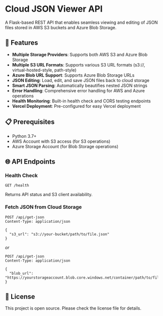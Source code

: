 # Cloud JSON Viewer API

A Flask-based REST API that enables seamless viewing and editing of JSON files stored in AWS S3 buckets and Azure Blob Storage.

## 🚀 Features


- **Multiple Storage Providers**: Supports both AWS S3 and Azure Blob Storage
- **Multiple S3 URL Formats**: Supports various S3 URL formats (s3://, virtual-hosted-style, path-style)
- **Azure Blob URL Support**: Supports Azure Blob Storage URLs
- **JSON Editing**: Load, edit, and save JSON files back to cloud storage
- **Smart JSON Parsing**: Automatically beautifies nested JSON strings
- **Error Handling**: Comprehensive error handling for AWS and Azure operations
- **Health Monitoring**: Built-in health check and CORS testing endpoints
- **Vercel Deployment**: Pre-configured for easy Vercel deployment

## 📋 Prerequisites

- Python 3.7+
- AWS Account with S3 access (for S3 operations)
- Azure Storage Account (for Blob Storage operations)


## 🌐 API Endpoints

### Health Check
```http
GET /health
```
Returns API status and S3 client availability.


### Fetch JSON from Cloud Storage
```http
POST /api/get-json
Content-Type: application/json

{
  "s3_url": "s3://your-bucket/path/to/file.json"
}
```
*or*
```http
POST /api/get-json
Content-Type: application/json

{
  "blob_url": "https://yourstorageaccount.blob.core.windows.net/container/path/to/file.json"
}
```


## 📄 License

This project is open source. Please check the license file for details.


